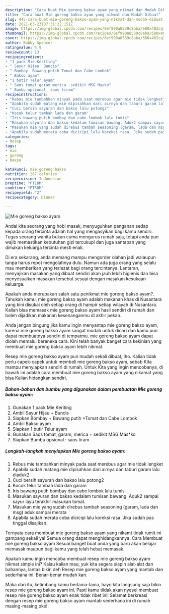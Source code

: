 ```yaml
---
description: "Cara buat Mie goreng bakso ayam yang nikmat dan Mudah Dibuat"
title: "Cara buat Mie goreng bakso ayam yang nikmat dan Mudah Dibuat"
slug: 445-cara-buat-mie-goreng-bakso-ayam-yang-nikmat-dan-mudah-dibuat
date: 2021-03-23T07:31:22.151Z
image: https://img-global.cpcdn.com/recipes/8ef990a8539c8aba/680x482cq70/mie-goreng-bakso-ayam-foto-resep-utama.jpg
thumbnail: https://img-global.cpcdn.com/recipes/8ef990a8539c8aba/680x482cq70/mie-goreng-bakso-ayam-foto-resep-utama.jpg
cover: https://img-global.cpcdn.com/recipes/8ef990a8539c8aba/680x482cq70/mie-goreng-bakso-ayam-foto-resep-utama.jpg
author: Bobby Spencer
ratingvalue: 4.9
reviewcount: 13
recipeingredient:
- "1 pack Mie Keriting"
- " Sayur Hijau  Buncis"
- " Bombay  Bawang putih Tomat dan Cabe Lombok"
- " Bakso ayam"
- "1 butir Telur ayam"
- " Saos tomat garam merica  sedikit MSG Masko"
- " Bumbu opsional  saos tiram"
recipeinstructions:
- "Rebus mie tambahkan minyak pada saat merebus agar mie tidak lengket"
- "Apabila sudah matang mie dipisahkan dari airnya dan taburi garam lalu diaduk2"
- "Cuci bersih sayuran dan bakso lalu potong2"
- "Kocok telur tambah lada dan garam"
- "Iris bawang putih bombay dan cabe lombok lalu tumis"
- "Masukan sayuran dan bakso kedalam tumisan bawang. Aduk2 sampai sayur layu terakhir masukan tomat."
- "Masukan mie yang sudah direbus tambah seasoning (garam, lada dan msg) aduk sampai merata"
- "Apabila sudah merata coba dicicipi lalu koreksi rasa. Jika sudah pas tinggal disajikan."
categories:
- Resep
tags:
- mie
- goreng
- bakso

katakunci: mie goreng bakso 
nutrition: 267 calories
recipecuisine: Indonesian
preptime: "PT18M"
cooktime: "PT58M"
recipeyield: "2"
recipecategory: Dinner

---
```



![Mie goreng bakso ayam](https://img-global.cpcdn.com/recipes/8ef990a8539c8aba/680x482cq70/mie-goreng-bakso-ayam-foto-resep-utama.jpg)

Andai kita seorang yang hobi masak, menyuguhkan panganan sedap kepada orang tercinta adalah hal yang mengasyikan bagi kamu sendiri. Tugas seorang  wanita bukan cuma mengurus rumah saja, tetapi anda pun wajib memastikan kebutuhan gizi tercukupi dan juga santapan yang dimakan keluarga tercinta mesti enak.

Di era  sekarang, anda memang mampu mengorder olahan jadi walaupun tanpa harus repot mengolahnya dulu. Namun ada juga orang yang selalu mau memberikan yang terlezat bagi orang tercintanya. Lantaran, menyajikan masakan yang dibuat sendiri akan jauh lebih higienis dan bisa menyesuaikan masakan tersebut sesuai dengan masakan kesukaan keluarga. 



Apakah anda merupakan salah satu penikmat mie goreng bakso ayam?. Tahukah kamu, mie goreng bakso ayam adalah makanan khas di Nusantara yang kini disukai oleh setiap orang di hampir setiap wilayah di Nusantara. Kalian bisa memasak mie goreng bakso ayam hasil sendiri di rumah dan boleh dijadikan makanan kesenanganmu di akhir pekan.

Anda jangan bingung jika kamu ingin menyantap mie goreng bakso ayam, karena mie goreng bakso ayam sangat mudah untuk dicari dan kamu pun dapat membuatnya sendiri di tempatmu. mie goreng bakso ayam dapat diolah memalui beraneka cara. Kini telah banyak banget cara kekinian yang membuat mie goreng bakso ayam lebih nikmat.

Resep mie goreng bakso ayam pun mudah sekali dibuat, lho. Kalian tidak perlu capek-capek untuk membeli mie goreng bakso ayam, sebab Kita mampu menyiapkan sendiri di rumah. Untuk Kita yang ingin mencobanya, di bawah ini adalah cara membuat mie goreng bakso ayam yang nikamat yang bisa Kalian hidangkan sendiri.

<!--inarticleads1-->

##### Bahan-bahan dan bumbu yang digunakan dalam pembuatan Mie goreng bakso ayam:

1. Gunakan 1 pack Mie Keriting
1. Ambil  Sayur Hijau + Buncis
1. Siapkan  Bombay + Bawang putih +Tomat dan Cabe Lombok
1. Ambil  Bakso ayam
1. Siapkan 1 butir Telur ayam
1. Gunakan  Saos tomat, garam, merica + sedikit MSG Mas*ko
1. Siapkan  Bumbu opsional : saos tiram




<!--inarticleads2-->

##### Langkah-langkah menyiapkan Mie goreng bakso ayam:

1. Rebus mie tambahkan minyak pada saat merebus agar mie tidak lengket
1. Apabila sudah matang mie dipisahkan dari airnya dan taburi garam lalu diaduk2
1. Cuci bersih sayuran dan bakso lalu potong2
1. Kocok telur tambah lada dan garam
1. Iris bawang putih bombay dan cabe lombok lalu tumis
1. Masukan sayuran dan bakso kedalam tumisan bawang. Aduk2 sampai sayur layu terakhir masukan tomat.
1. Masukan mie yang sudah direbus tambah seasoning (garam, lada dan msg) aduk sampai merata
1. Apabila sudah merata coba dicicipi lalu koreksi rasa. Jika sudah pas tinggal disajikan.




Ternyata cara membuat mie goreng bakso ayam yang nikamt tidak rumit ini gampang sekali ya! Semua orang dapat menghidangkannya. Cara Membuat mie goreng bakso ayam Sesuai banget buat anda yang baru akan belajar memasak maupun bagi kamu yang telah hebat memasak.

Apakah kamu ingin mencoba membuat resep mie goreng bakso ayam nikmat simple ini? Kalau kalian mau, yuk kita segera siapin alat-alat dan bahannya, lantas bikin deh Resep mie goreng bakso ayam yang mantab dan sederhana ini. Benar-benar mudah kan. 

Maka dari itu, ketimbang kamu berlama-lama, hayo kita langsung saja bikin resep mie goreng bakso ayam ini. Pasti kamu tiidak akan nyesel membuat resep mie goreng bakso ayam enak tidak ribet ini! Selamat berkreasi dengan resep mie goreng bakso ayam mantab sederhana ini di rumah masing-masing,oke!.

